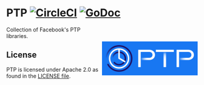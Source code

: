 # PTP [![CircleCI](https://circleci.com/gh/facebookincubator/ptp.svg?style=shield&circle-token=9254b05774162aee052aaac7773fb603d3356873)](https://circleci.com/gh/facebookincubator/ptp) [![GoDoc](https://godoc.org/github.com/facebookincubator/ptp?status.svg)](https://godoc.org/github.com/facebookincubator/ptp)

<img width="50%" 
align="right"
style="display: block; margin:40px auto;" 
src="https://raw.githubusercontent.com/leoleovich/images/master/PTP.png"/>

Collection of Facebook's PTP libraries.

## License
PTP is licensed under Apache 2.0 as found in the [LICENSE file](LICENSE).
